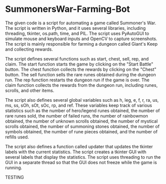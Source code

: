 # SummonersWar-Farming-Bot
The given code is a script for automating a game called Summoner's War. The script is written in Python, and it uses several libraries, including threading, tkinter, os.path, time, and PIL. The script uses PyAutoGUI to simulate mouse and keyboard inputs and OpenCV to capture screenshots. The script is mainly responsible for farming a dungeon called Giant's Keep and collecting rewards.

The script defines several functions such as start, chest, sell, rep, and claim. The start function starts the game by clicking on the "Start Battle" button. The chest function collects the rewards by clicking on the "Chest" button. The sell function sells the rare runes obtained during the dungeon run. The rep function restarts the dungeon run if the game is over. The claim function collects the rewards from the dungeon run, including runes, scrolls, and other items.

The script also defines several global variables such as h, leg, e, f, r, ra, us, ms, ss, sOh, sOt, sOc, rp, and ref. These variables keep track of various statistics such as the number of hero/legend runes obtained, the number of rare runes sold, the number of failed runs, the number of rainbowmon obtained, the number of unknown scrolls obtained, the number of mystical scrolls obtained, the number of summoning stones obtained, the number of symbols obtained, the number of rune pieces obtained, and the number of refills used.

The script also defines a function called updater that updates the tkinter labels with the current statistics. The script creates a tkinter GUI with several labels that display the statistics. The script uses threading to run the GUI in a separate thread so that the GUI does not freeze while the game is running.

TESTING